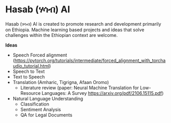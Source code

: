 # Hasab (ሃሳብ) AI

Hasab (ሃሳብ) AI is created to promote research and development primarily on Ethiopia. Machine learning based projects and ideas that solve challenges within the Ethiopian context are welcome.

**Ideas**
- Speech Forced alignment (https://pytorch.org/tutorials/intermediate/forced_alignment_with_torchaudio_tutorial.html)
- Speech to Text
- Text to Speech
- Translation (Amharic, Tigrigna, Afaan Oromo)
  - Literature review (paper: Neural Machine Translation for Low-Resource Languages: A Survey https://arxiv.org/pdf/2106.15115.pdf)
- Natural Language Understanding
  - Classification
  - Sentiment Analysis
  - QA for Legal Documents
